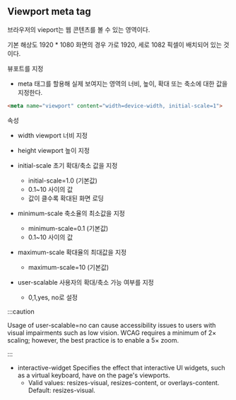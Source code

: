 ## Viewport meta tag

브라우저의 vieport는 웹 콘텐츠를 볼 수 있는 영역이다. 

기본 해상도 1920 * 1080 화면의 경우 가로 1920, 세로 1082 픽셀이 배치되어 있는 것이다. 

뷰포트를 지정
- meta 태그를 할용해 실제 보여지는 영역의 너비, 높이, 확대 또는 축소에 대한 값을 지정한다.

```html
<meta name="viewport" content="width=device-width, initial-scale=1">
```

속성 

- width 
  viewport 너비 지정

- height
  viewport 높이 지정

- initial-scale
  초기 확대/축소 값을 지정
  - initial-scale=1.0 (기본값)
  - 0.1~10 사이의 값
  - 값이 클수록 확대된 화면 로딩

- minimum-scale
  축소율의 최소값을 지정
  - minimum-scale=0.1 (기본값)
  - 0.1~10 사이의 값


- maximum-scale
  확대율의 최대값을 지정
  - maximum-scale=10 (기본값)

- user-scalable
  사용자의 확대/축소 가능 여부를 지정
  - 0,1,yes, no로 설정


:::caution

Usage of user-scalable=no can cause accessibility issues to users with visual impairments such as low vision. WCAG requires a minimum of 2× scaling; however, the best practice is to enable a 5× zoom.

:::

- interactive-widget
  Specifies the effect that interactive UI widgets, such as a virtual keyboard, have on the page's viewports. 
  - Valid values: resizes-visual, resizes-content, or overlays-content. Default: resizes-visual.


